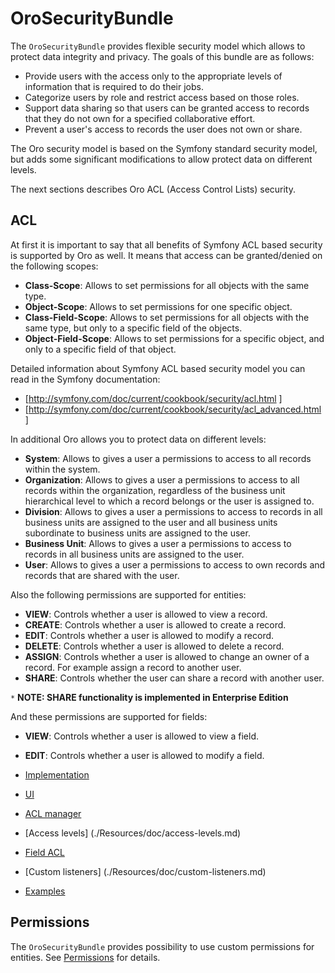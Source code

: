 OroSecurityBundle
=================

The `OroSecurityBundle` provides flexible security model which allows to protect data integrity and privacy. The goals of this bundle are as follows:

 - Provide users with the access only to the appropriate levels of information that is required to do their jobs.
 - Categorize users by role and restrict access based on those roles.
 - Support data sharing so that users can be granted access to records that they do not own for a specified collaborative effort.
 - Prevent a user's access to records the user does not own or share.

The Oro security model is based on the Symfony standard security model, but adds some significant modifications to allow protect data on different levels.

The next sections describes Oro ACL (Access Control Lists) security.

ACL
---

At first it is important to say that all benefits of Symfony ACL based security is supported by Oro as well. It means that access can be granted/denied on the following scopes:

 - **Class-Scope**: Allows to set permissions for all objects with the same type.
 - **Object-Scope**: Allows to set permissions for one specific object.
 - **Class-Field-Scope**: Allows to set permissions for all objects with the same type, but only to a specific field of the objects.
 - **Object-Field-Scope**: Allows to set permissions for a specific object, and only to a specific field of that object.

Detailed information about Symfony ACL based security model you can read in the Symfony documentation:

 - [http://symfony.com/doc/current/cookbook/security/acl.html ]
 - [http://symfony.com/doc/current/cookbook/security/acl_advanced.html ]

In additional Oro allows you to protect data on different levels:

 - **System**: Allows to gives a user a permissions to access to all records within the system.
 - **Organization**: Allows to gives a user a permissions to access to all records within the organization, regardless of the business unit hierarchical level to which a record belongs or the user is assigned to.
 - **Division**: Allows to gives a user a permissions to access to records in all business units are assigned to the user and all business units subordinate to business units are assigned to the user.
 - **Business Unit**: Allows to gives a user a permissions to access to records in all business units are assigned to the user.
 - **User**: Allows to gives a user a permissions to access to own records and records that are shared with the user.

Also the following permissions are supported for entities:

 - **VIEW**: Controls whether a user is allowed to view a record.
 - **CREATE**: Controls whether a user is allowed to create a record.
 - **EDIT**: Controls whether a user is allowed to modify a record.
 - **DELETE**: Controls whether a user is allowed to delete a record.
 - **ASSIGN**: Controls whether a user is allowed to change an owner of a record. For example assign a record to another user.
 - **SHARE**: Controls whether the user can share a record with another user.

 `*` **NOTE: SHARE functionality is implemented in Enterprise Edition**

And these permissions are supported for fields:
 
 - **VIEW**: Controls whether a user is allowed to view a field.
 - **EDIT**: Controls whether a user is allowed to modify a field.


- [Implementation](./Resources/doc/implementation.md)
- [UI](./Resources/doc/ui.md)
- [ACL manager](./Resources/doc/acl-manager.md)
- [Access levels] (./Resources/doc/access-levels.md)
- [Field ACL](./Resources/doc/field-acl.md)
- [Custom listeners] (./Resources/doc/custom-listeners.md)
- [Examples](./Resources/doc/examples.md)

Permissions
-----------

The `OroSecurityBundle` provides possibility to use custom permissions for entities.
See [Permissions](./Resources/doc/permissions.md) for details.
